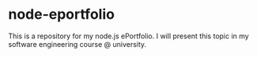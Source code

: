 # node-eportfolio
This is a repository for my node.js ePortfolio. I will present this topic in my software engineering course @ university.
